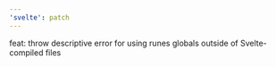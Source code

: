 ```yaml
---
'svelte': patch
---
```


feat: throw descriptive error for using runes globals outside of Svelte-compiled files
